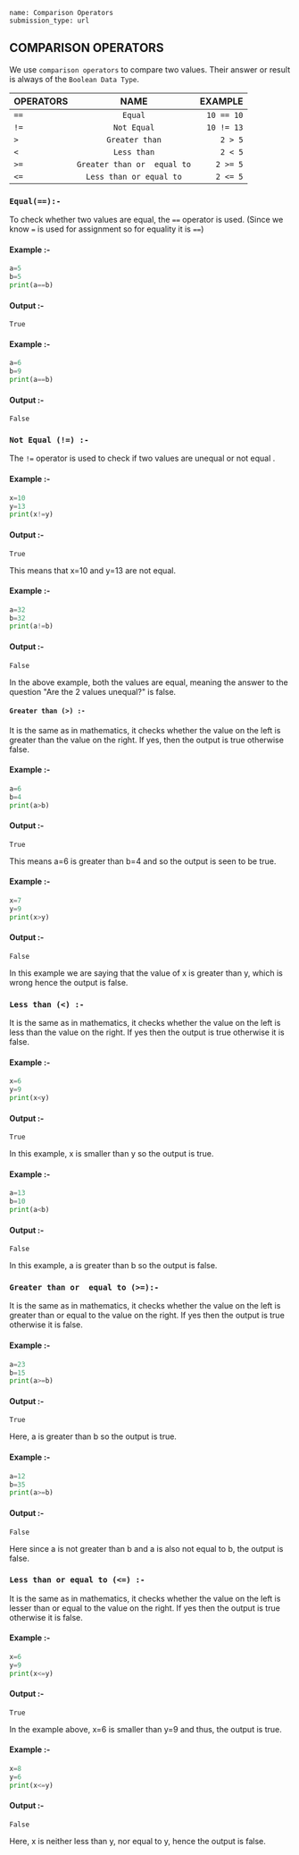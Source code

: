 ```ngMeta
name: Comparison Operators
submission_type: url
```
## COMPARISON OPERATORS

We use `comparison operators` to compare two values. Their answer or result is always of the `Boolean Data Type`.


| OPERATORS  |           NAME            |  EXAMPLE |
| :--------- | :-----------------------: | -------: |
| `==`        |           `Equal`          | `10 == 10` |
| `!=`        |         `Not Equal`         | `10 != 13` |
| `>`         |       `Greater than`        |    `2 > 5` |
| `<`         |         `Less than`         |    `2 < 5` |
| `>=`        | `Greater than or  equal to` |   `2 >= 5` |
| `<=`        |   `Less than or equal to`   |   `2 <= 5` |


### `Equal(==):-`
 To check whether two values are equal, the `==` operator is used. (Since we know `=` is used for assignment so for equality it is `==`)

#### Example :-

```python
a=5
b=5
print(a==b)
```

#### Output :-

`True`


#### Example :-

```python
a=6
b=9
print(a==b)
```


#### Output :-

`False`

### `Not Equal (!=) :-`
 The `!=` operator is used to check if two values are unequal or not equal .


#### Example :-

```python
x=10
y=13
print(x!=y)
```
#### Output :-

`True`

This means that x=10 and y=13 are not equal.


#### Example :-

```python
a=32
b=32
print(a!=b)
```
#### Output :-

`False`

In the above example, both the values are equal, meaning the answer to the question "Are the 2 values unequal?" is false.

#### `Greater than (>) :-`
 It is the same as in mathematics, it checks whether the value on the left is greater than the value on the right. If yes, then the output is true otherwise false.


#### Example  :-

```python
a=6
b=4
print(a>b) 
 ```

#### Output :-

`True`

This means a=6 is greater than b=4 and so the output is seen to be true.

#### Example  :-

```python
x=7
y=9
print(x>y)
 ```

#### Output :-

`False`

In this example we are saying that the value of x is greater than y, which is wrong hence the output is false.


### `Less than (<) :-`
It is the same as in mathematics, it checks whether the value on the left is less than the value on the right. If yes then the output is true otherwise it is false.

#### Example :-

```python
x=6
y=9
print(x<y)
 ```
#### Output :-

`True`

In this example, x is smaller than y so the output is true.


#### Example :-

```python
a=13
b=10
print(a<b)
 ```
#### Output :-

`False`

In this example, a is greater than b so the output is false.


### `Greater than or  equal to (>=):-` 
 It is the same as in mathematics, it checks whether the value on the left is greater than or equal to the value on the right. If yes then the output is true otherwise it is false.

#### Example  :-

```python
a=23
b=15
print(a>=b) 
 ```
#### Output :-

`True`

Here, a is greater than b so the output is true.

#### Example  :-

```python
a=12
b=35
print(a>=b)
 ```
#### Output :-

`False`

Here since a is not greater than b and a is also not equal to b, the output is false.

### `Less than or equal to (<=) :-` 

It is the same as in mathematics, it checks whether the value on the left is lesser than or equal to the value on the right. If yes then the output is true otherwise it is false.

#### Example :-

```python
x=6
y=9
print(x<=y)
 ```
#### Output :-

`True`

In the example above, x=6 is smaller than y=9 and thus, the output is true.

#### Example :-

```python
x=8
y=6
print(x<=y)
 ```
#### Output :-

`False`

Here, x is neither less than y, nor equal to y, hence the output is false.

